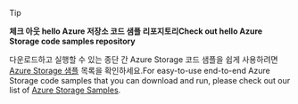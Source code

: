> [!TIP]
> 
> <span data-ttu-id="3af92-101">**체크 아웃 hello Azure 저장소 코드 샘플 리포지토리**</span><span class="sxs-lookup"><span data-stu-id="3af92-101">**Check out hello Azure Storage code samples repository**</span></span>
> 
> <span data-ttu-id="3af92-102">다운로드하고 실행할 수 있는 종단 간 Azure Storage 코드 샘플을 쉽게 사용하려면 [Azure Storage 샘플](https://docs.microsoft.com/en-us/azure/storage/storage-samples-java) 목록을 확인하세요.</span><span class="sxs-lookup"><span data-stu-id="3af92-102">For easy-to-use end-to-end Azure Storage code samples that you can download and run, please check out our list of [Azure Storage Samples](https://docs.microsoft.com/en-us/azure/storage/storage-samples-java).</span></span>


